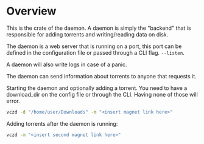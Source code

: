 # Overview
This is the crate of the daemon. A daemon is simply the "backend" that is responsible
for adding torrents and writing/reading data on disk.

The daemon is a web server that is running on a port, this port can be defined in the
configuration file or passed through a CLI flag. `--listen`.

A daemon will also write logs in case of a panic.

The daemon can send information about torrents to anyone that requests it.

Starting the daemon and optionally adding a torrent. You need to have a download_dir on
the config file or through the CLI. Having none of those will error.
```bash
vczd -d "/home/user/Downloads" -m "<insert magnet link here>"
```

Adding torrents after the daemon is running:
```bash
vczd -m "<insert second magnet link here>"
```
